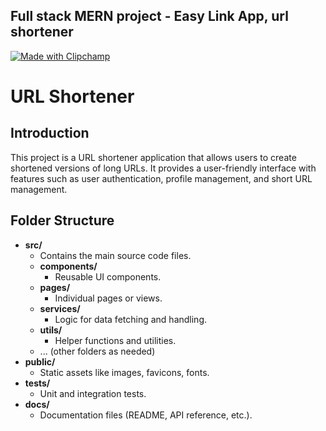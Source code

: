 ## Full stack MERN project - Easy Link App, url shortener


[![Made with Clipchamp](https://clipchamp.com/e.svg)](https://clipchamp.com/watch/Do9UOciGzYv?utm_source=embed&utm_medium=embed&utm_campaign=watch)

# URL Shortener

## Introduction

This project is a URL shortener application that allows users to create shortened versions of long URLs. It provides a user-friendly interface with features such as user authentication, profile management, and short URL management.
## Folder Structure

- **src/**
  - Contains the main source code files.
  - **components/**
    - Reusable UI components.
  - **pages/**
    - Individual pages or views.
  - **services/**
    - Logic for data fetching and handling.
  - **utils/**
    - Helper functions and utilities.
   - ... (other folders as needed)
- **public/**
  - Static assets like images, favicons, fonts.
- **tests/**
  - Unit and integration tests.
- **docs/**
  - Documentation files (README, API reference, etc.).
